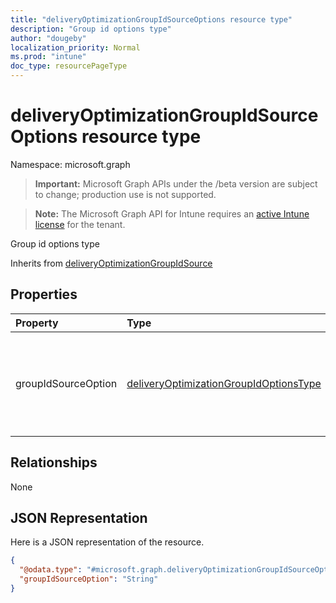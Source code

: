 ```yaml
---
title: "deliveryOptimizationGroupIdSourceOptions resource type"
description: "Group id options type"
author: "dougeby"
localization_priority: Normal
ms.prod: "intune"
doc_type: resourcePageType
---
```


# deliveryOptimizationGroupIdSourceOptions resource type

Namespace: microsoft.graph

> **Important:** Microsoft Graph APIs under the /beta version are subject to change; production use is not supported.

> **Note:** The Microsoft Graph API for Intune requires an [active Intune license](https://go.microsoft.com/fwlink/?linkid=839381) for the tenant.

Group id options type


Inherits from [deliveryOptimizationGroupIdSource](../resources/intune-deviceconfig-deliveryoptimizationgroupidsource.md)

## Properties
|Property|Type|Description|
|:---|:---|:---|
|groupIdSourceOption|[deliveryOptimizationGroupIdOptionsType](../resources/intune-deviceconfig-deliveryoptimizationgroupidoptionstype.md)|Set this policy to restrict peer selection to a specific source. Possible values are: `notConfigured`, `adSite`, `authenticatedDomainSid`, `dhcpUserOption`, `dnsSuffix`.|

## Relationships
None

## JSON Representation
Here is a JSON representation of the resource.
<!-- {
  "blockType": "resource",
  "@odata.type": "microsoft.graph.deliveryOptimizationGroupIdSourceOptions"
}
-->
``` json
{
  "@odata.type": "#microsoft.graph.deliveryOptimizationGroupIdSourceOptions",
  "groupIdSourceOption": "String"
}
```






